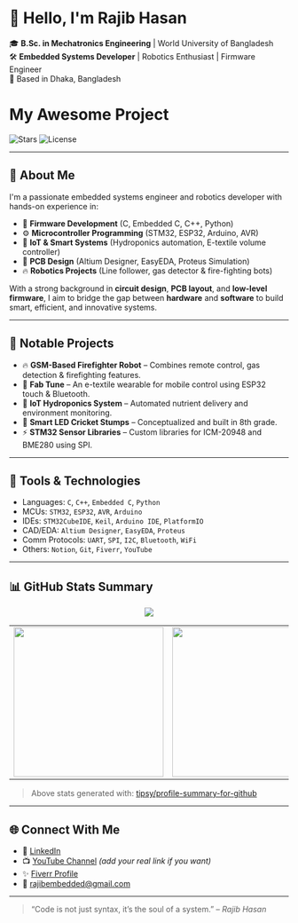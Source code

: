 # 👋 Hello, I'm Rajib Hasan

🎓 **B.Sc. in Mechatronics Engineering** | World University of Bangladesh  
🛠️ **Embedded Systems Developer** | Robotics Enthusiast | Firmware Engineer  
📍 Based in Dhaka, Bangladesh

# My Awesome Project
![Stars](https://img.shields.io/github/stars/username/repo?style=social)
![License](https://img.shields.io/badge/License-MIT-yellow.svg)

---

## 🚀 About Me

I'm a passionate embedded systems engineer and robotics developer with hands-on experience in:

- 🌟 **Firmware Development** (C, Embedded C, C++, Python)
- ⚙️ **Microcontroller Programming** (STM32, ESP32, Arduino, AVR)
- 🧠 **IoT & Smart Systems** (Hydroponics automation, E-textile volume controller)
- 📐 **PCB Design** (Altium Designer, EasyEDA, Proteus Simulation)
- 🔥 **Robotics Projects** (Line follower, gas detector & fire-fighting bots)

With a strong background in **circuit design**, **PCB layout**, and **low-level firmware**, I aim to bridge the gap between **hardware** and **software** to build smart, efficient, and innovative systems.

---

## 🧠 Notable Projects

- 🔥 **GSM-Based Firefighter Robot** – Combines remote control, gas detection & firefighting features.
- 🧵 **Fab Tune** – An e-textile wearable for mobile control using ESP32 touch & Bluetooth.
- 🌿 **IoT Hydroponics System** – Automated nutrient delivery and environment monitoring.
- 🏏 **Smart LED Cricket Stumps** – Conceptualized and built in 8th grade.
- ⚡ **STM32 Sensor Libraries** – Custom libraries for ICM-20948 and BME280 using SPI.

---

## 🧰 Tools & Technologies

- Languages: `C`, `C++`, `Embedded C`, `Python`
- MCUs: `STM32`, `ESP32`, `AVR`, `Arduino`
- IDEs: `STM32CubeIDE`, `Keil`, `Arduino IDE`, `PlatformIO`
- CAD/EDA: `Altium Designer`, `EasyEDA`, `Proteus`
- Comm Protocols: `UART`, `SPI`, `I2C`, `Bluetooth`, `WiFi`
- Others: `Notion`, `Git`, `Fiverr`, `YouTube`


---

## 📊 GitHub Stats Summary

<div align="center">
  <img src="https://github-profile-summary-cards.vercel.app/api/cards/profile-details?username=RajibHasan-MTE&theme=github_dark" />
  <table>
  <tr>
    <td>
      <img src="https://github-profile-summary-cards.vercel.app/api/cards/repos-per-language?username=RajibHasan-MTE&theme=github_dark" width="270"/>
    </td>
    <td>
      <img src="https://github-profile-summary-cards.vercel.app/api/cards/most-commit-language?username=RajibHasan-MTE&theme=github_dark" width="270"/>
    </td>
    <td>
      <img src="https://github-profile-summary-cards.vercel.app/api/cards/stats?username=RajibHasan-MTE&theme=github_dark" width="270"/>
    </td>
  </tr>
</table>
</div>

> Above stats generated with: [tipsy/profile-summary-for-github](https://github.com/vn7n24fzkq/github-profile-summary-cards)

---

## 🌐 Connect With Me

- 💼 [LinkedIn](https://linkedin.com/in/rajibhasan-dev)  
- 📺 [YouTube Channel](https://youtube.com/@yourchannel) *(add your real link if you want)*  
- ✨ [Fiverr Profile](https://www.fiverr.com/rajib_hasan)  
- 📧 rajibembedded@gmail.com

---

> “Code is not just syntax, it’s the soul of a system.” – *Rajib Hasan*
